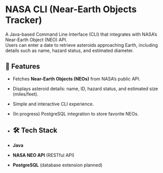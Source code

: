 # NASA CLI (Near-Earth Objects Tracker)

A Java-based Command Line Interface (CLI) that integrates with NASA’s Near-Earth Object (NEO) API.  
Users can enter a date to retrieve asteroids approaching Earth, including details such as name, hazard status, and estimated diameter.


## 🚀 Features
- Fetches **Near-Earth Objects (NEOs)** from NASA’s public API.
- Displays asteroid details: name, ID, hazard status, and estimated size (miles/feet).
- Simple and interactive CLI experience.
- (In progress) PostgreSQL integration to store favorite NEOs.

- ## 🛠️ Tech Stack
- **Java**
- **NASA NEO API** (RESTful API)
- **PostgreSQL** (database extension planned)

